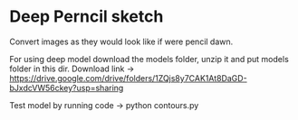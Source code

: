 # Deep Perncil sketch
Convert images as they would look like if were pencil dawn.

For using deep model download the models folder, unzip it and put models folder in this dir. Download link -> 
https://drive.google.com/drive/folders/1ZQjs8y7CAK1At8DaGD-bJxdcVW56ckey?usp=sharing

Test model by running code -> python contours.py
